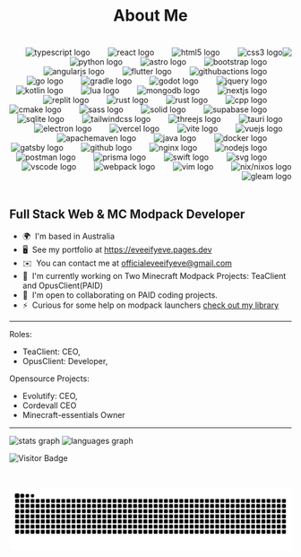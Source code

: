 <h1 align="center">About Me</h1>






###

<br clear="both">

<div align="right">
<img align="right" height="197" src="https://avatars.githubusercontent.com/u/88671402?v=4"  />

  <img width="24" />
  <img src="https://skillicons.dev/icons?i=ts" height="28" alt="typescript logo" hef="https://www.typescriptlang.org/"  />
  <img width="24" />
  <img src="https://skillicons.dev/icons?i=react" height="28" alt="react logo" hef="https://react.dev/" />
  <img width="24" />
  <img src="https://skillicons.dev/icons?i=html" height="28" alt="html5 logo" hef="https://github.com/whatwg/html"  />
  <img width="24" />
  <img src="https://skillicons.dev/icons?i=css" height="28" alt="css3 logo" hef="https://www.w3.org/TR/CSS/#css"  />
  <img width="24" />
  <img src="https://cdn.jsdelivr.net/gh/devicons/devicon/icons/python/python-original.svg" height="28" alt="python logo"  />
  <img width="24" />
  <img src="https://skillicons.dev/icons?i=astro" height="28" alt="astro logo" href="https://astro.build"  />
  <img width="24" />
  <img src="https://skillicons.dev/icons?i=bootstrap" height="28" alt="bootstrap logo" href=""  />
  <img width="24" />
  <img src="https://skillicons.dev/icons?i=angular" height="28" alt="angularjs logo" href=""   />
  <img width="24" />
  <img src="https://skillicons.dev/icons?i=flutter" height="28" alt="flutter logo" href=""   />
  <img width="24" />
  <img src="https://skillicons.dev/icons?i=githubactions" height="28" alt="githubactions logo" href="https://github.com/features/actions"   />
  <img width="24" />
  <img src="https://skillicons.dev/icons?i=go" height="28" alt="go logo" href="https://go.dev" />
  <img width="24" />
  <img src="https://skillicons.dev/icons?i=gradle" height="28" alt="gradle logo"  />
  <img width="24" />
  <img src="https://skillicons.dev/icons?i=godot" height="28" alt="godot logo"  />
  <img width="24" />
  <img src="https://skillicons.dev/icons?i=jquery" height="28" alt="jquery logo"  />
  <img width="24" />
  <img src="https://skillicons.dev/icons?i=kotlin" height="28" alt="kotlin logo"  />
  <img width="24" />
  <img src="https://skillicons.dev/icons?i=lua" height="28" alt="lua logo"  />
  <img width="24" />
  <img src="https://skillicons.dev/icons?i=mongodb" height="28" alt="mongodb logo"  />
  <img width="24" />
  <img src="https://skillicons.dev/icons?i=nextjs" height="28" alt="nextjs logo"  />
  <img width="24" />
  <img src="https://skillicons.dev/icons?i=replit" height="28" alt="replit logo"  />
  <img width="24" />
  <img src="https://skillicons.dev/icons?i=rust" height="28" alt="rust logo"  />
  <img width="24" />
  <img src="https://skillicons.dev/icons?i=zig" height="28" alt="rust logo"  />
  <img width="24" />
  <img src="https://skillicons.dev/icons?i=cpp" height="28" alt="cpp logo"  />
  <img width="24" />
  <img src="https://skillicons.dev/icons?i=cmake" height="28" alt="cmake logo"  />
  <img width="24" />
  <img src="https://skillicons.dev/icons?i=sass" height="28" alt="sass logo"  />
  <img width="24" />
  <img src="https://skillicons.dev/icons?i=solidjs" height="28" alt="solid logo"  />
  <img width="24" />
  <img src="https://skillicons.dev/icons?i=supabase" height="28" alt="supabase logo"  />
  <img width="24" />
  <img src="https://skillicons.dev/icons?i=sqlite" height="28" alt="sqlite logo"  />
  <img width="24" />
  <img src="https://skillicons.dev/icons?i=tailwind" height="28" alt="tailwindcss logo"  />
  <img width="24" />
  <img src="https://skillicons.dev/icons?i=threejs" height="28" alt="threejs logo"  />
  <img width="24" />
  <img src="https://skillicons.dev/icons?i=tauri" height="28" alt="tauri logo"  />
  <img width="24" />
  <img src="https://skillicons.dev/icons?i=electron" height="28" alt="electron logo"  />
  <img width="24" />
  <img src="https://skillicons.dev/icons?i=vercel" height="28" alt="vercel logo"  />
  <img width="24" />
  <img src="https://skillicons.dev/icons?i=vite" height="28" alt="vite logo"  />
  <img width="24" />
  <img src="https://skillicons.dev/icons?i=vue" height="28" alt="vuejs logo"  />
  <img width="24" />
  <img src="https://skillicons.dev/icons?i=maven" height="28" alt="apachemaven logo"  />
  <img width="24" />
  <img src="https://skillicons.dev/icons?i=java" height="28" alt="java logo"  />
  <img width="24" />
  <img src="https://skillicons.dev/icons?i=docker" height="28" alt="docker logo"  />
  <img width="24" />
  <img src="https://skillicons.dev/icons?i=gatsby" height="28" alt="gatsby logo"  />
  <img width="24" />
  <img src="https://skillicons.dev/icons?i=github" height="28" alt="github logo"  />
  <img width="24" />
  <img src="https://skillicons.dev/icons?i=nginx" height="28" alt="nginx logo"  />
  <img width="24" />
  <img src="https://skillicons.dev/icons?i=nodejs" height="28" alt="nodejs logo"  />
  <img width="24" />
  <img src="https://skillicons.dev/icons?i=postman" height="28" alt="postman logo"  />
  <img width="24" />
  <img src="https://skillicons.dev/icons?i=prisma" height="28" alt="prisma logo"  />
  <img width="24" />
  <img src="https://skillicons.dev/icons?i=swift" height="28" alt="swift logo"  />
  <img width="24" />
  <img src="https://skillicons.dev/icons?i=svg" height="28" alt="svg logo"  />
  <img width="24" />
  <img src="https://skillicons.dev/icons?i=vscode" height="28" alt="vscode logo"  />
  <img width="24" />
  <img src="https://skillicons.dev/icons?i=webpack" height="28" alt="webpack logo"  />
  <img width="24" />
  <img src="https://skillicons.dev/icons?i=vim" height="28" alt="vim logo" />
  <img width = "24">
  <img src="https://skillicons.dev/icons?i=nix" height="28" alt="nix/nixos logo" />
  <img width = "24">
  <img src="https://skillicons.dev/icons?i=gleam" height="28" alt="gleam logo"  />
</div>


<br clear="both">


Full Stack Web & MC Modpack Developer
-------------------------


*   🌍  I'm based in Australia
*   🖥️  See my portfolio at https://eveeifyeve.pages.dev
*   ✉️  You can contact me at [officialeveeifyeve@gmail.com](mailto:officialeveeifyeve@gmail.com)
*   🚀  I'm currently working on Two Minecraft Modpack Projects: TeaClient and OpusClient(PAID)
*   🤝  I'm open to collaborating on PAID coding projects.
*   ⚡  Curious for some help on modpack launchers [check out my library](https://github.com/minecraft-essentials)


-------------------------

Roles:

- TeaClient: CEO,
- OpusClient: Developer,

Opensource Projects: 
- Evolutify: CEO,
- Cordevall CEO
- Minecraft-essentials Owner

                    
-------------------------                                                                              

  <img src="https://github-readme-stats.vercel.app/api?username=eveeifyeve&bg_color=30,34e8ff,9e26ff&title_color=000&text_color=fff" height="150" alt="stats graph"/>

  <img src="https://github-readme-stats.vercel.app/api/top-langs?username=eveeifyeve&locale=en&hide_title=false&layout=compact&card_width=320&langs_count=5&bg_color=30,34e8ff,9e26ff&hide_border=false&order=2&title_color=000&text_color=fff" height="150" alt="languages graph"  />

![Visitor Badge](https://visitor-badge.laobi.icu/badge?page_id=eveeifyeve.eveeifyeve&left_color=royalblue&right_color=mediumpurple&left_text=People%20Visited:)

<br clear="both">

![Snake](https://raw.githubusercontent.com/eveeifyeve/eveeifyeve/output/snake.svg)
